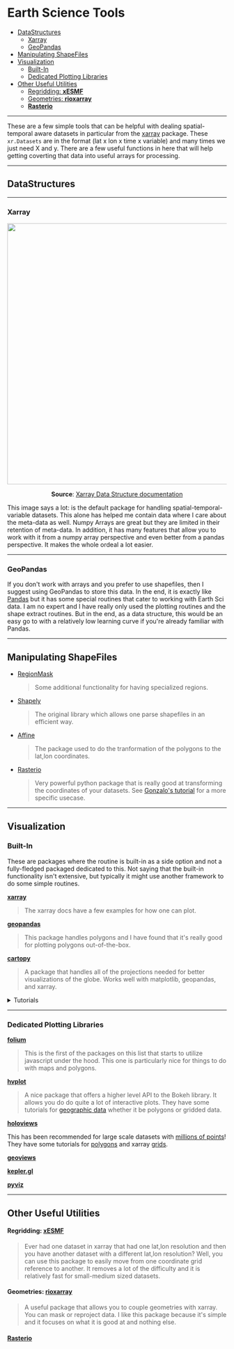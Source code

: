 # Earth Science Tools

- [DataStructures](#datastructures)
  - [Xarray](#xarray)
  - [GeoPandas](#geopandas)
- [Manipulating ShapeFiles](#manipulating-shapefiles)
- [Visualization](#visualization)
  - [Built-In](#built-in)
  - [Dedicated Plotting Libraries](#dedicated-plotting-libraries)
- [Other Useful Utilities](#other-useful-utilities)
    - [Regridding: **xESMF**](#regridding-xesmf)
    - [Geometries: **rioxarray**](#geometries-rioxarray)
    - [**Rasterio**](#rasterio)

---

These are a few simple tools that can be helpful with dealing spatial-temporal aware datasets in particular from the [xarray](http://xarray.pydata.org/en/stable/) package. These `xr.Datasets` are in the format (lat x lon x time x variable) and many times we just need X and y. There are a few useful functions in here that will help getting coverting that data into useful arrays for processing.

---

## DataStructures

---

### Xarray

<center>
<img src="http://xarray.pydata.org/en/stable/_images/dataset-diagram.png" width="600">

**Source**: [Xarray Data Structure documentation](http://xarray.pydata.org/en/stable/data-structures.html)

</center>



This image says a lot: is the default package for handling spatial-temporal-variable datasets. This alone has helped me contain data where I care about the meta-data as well. Numpy Arrays are great but they are limited in their retention of meta-data. In addition, it has many features that allow you to work with it from a numpy array perspective and even better from a pandas perspective. It makes the whole ordeal a lot easier.

---

### GeoPandas

If you don't work with arrays and you prefer to use shapefiles, then I suggest using GeoPandas to store this data. In the end, it is exactly like [Pandas](https://pandas.pydata.org/) but it has some special routines that cater to working with Earth Sci data. I am no expert and I have really only used the plotting routines and the shape extract routines. But in the end, as a data structure, this would be an easy go to with a relatively low learning curve if you're already familiar with Pandas.


---

## Manipulating ShapeFiles

* [RegionMask](https://regionmask.readthedocs.io/en/stable/index.html)
    > Some additional functionality for having specialized regions.
* [Shapely](https://shapely.readthedocs.io/en/stable/manual.html)
    > The original library which allows one parse shapefiles in an efficient way.
* [Affine](https://github.com/sgillies/affine)
    > The package used to do the tranformation of the polygons to the lat,lon coordinates.
* [Rasterio](https://rasterio.readthedocs.io/en/stable/)
    > Very powerful python package that is really good at transforming the coordinates of your datasets. See [Gonzalo's tutorial](https://www.uv.es/gonmagar/blog/2018/11/11/RasterioExample) for a more specific usecase.

---

## Visualization 


### Built-In

These are packages where the routine is built-in as a side option and not a fully-fledged packaged dedicated to this. Not saying that the built-in functionality isn't extensive, but typically it might use another framework to do some simple routines.


[**xarray**](http://xarray.pydata.org/en/stable/plotting.html)

> The xarray docs have a few examples for how one can plot.


[**geopandas**](http://geopandas.org/)

> This package handles polygons and I have found that it's really good for plotting polygons out-of-the-box.

[**cartopy**](https://scitools.org.uk/cartopy/docs/latest/gallery/index.html)

> A package that handles all of the projections needed for better visualizations of the globe. Works well with matplotlib, geopandas, and xarray.


<details>
<summary>Tutorials</summary>

* [Maps in Scientific Python](https://rabernat.github.io/research_computing_2018/maps-with-cartopy.html)
    > A great tutorial by Rabernat

</details>

---

### Dedicated Plotting Libraries

[**folium**](https://python-visualization.github.io/folium/)

> This is the first of the packages on this list that starts to utilize javascript under the hood. This one is particularly nice for things to do with maps and polygons.

[**hvplot**](https://hvplot.pyviz.org/)

> A nice package that offers a higher level API to the Bokeh library. It allows you do do quite a lot of interactive plots. They have some tutorials for [geographic data](https://hvplot.pyviz.org/user_guide/Geographic_Data.html) whether it be polygons or gridded data.

[**holoviews**](holoviews.org/index.html)

This has been recommended for large scale datasets with [millions of points](http://holoviews.org/user_guide/Large_Data.html)! They have some tutorials for [polygons](http://holoviews.org/user_guide/Geometry_Data.html) and xarray [grids](http://holoviews.org/user_guide/Gridded_Datasets.html).

[**geoviews**]()

[**kepler.gl**]()

[**pyviz**]()

---

## Other Useful Utilities

#### Regridding: [**xESMF**](https://xesmf.readthedocs.io/en/latest/why.html)
  > Ever had one dataset in xarray that had one lat,lon resolution and then you have another dataset with a different lat,lon resolution? Well, you can use this package to easily move from one coordinate grid reference to another. It removes a lot of the difficulty and it is relatively fast for small-medium sized datasets.


#### Geometries: [**rioxarray**](https://corteva.github.io/rioxarray/html/index.html)
  > A useful package that allows you to couple geometries with xarray. You can 
    mask or reproject data. I like this package because it's simple and it 
    focuses on what it is good at and nothing else.


#### [**Rasterio**]()